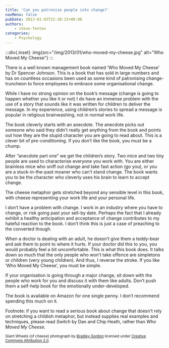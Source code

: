 ```yaml
---
title: 'Can you patronise people into change?'
navMenu: false
pubDate: 2013-01-03T22:38:23+00:00
authors:
    - steve-fenton
categories:
    - Psychology
---
```


:::div{.inset}
:img{src="/img/2013/01/who-moved-my-cheese.jpg" alt="Who Moved My Cheese"}
:::

There is a well known management book named ‘Who Moved My Cheese’ by Dr Spencer Johnson. This is a book that has sold in large numbers and has on countless occasions been used as some kind of patronising change-truncheon to force employees to embrace some organisational change.

While I have no strong opinion on the book’s message (change is going to happen whether you like it or not) I do have an immense problem with the use of a story that sounds like it was written for children to deliver the message. In my experience, using children’s stories to spread a message is popular in religious brainwashing, not in normal work life.

The book cleverly starts with an anecdote. The anecdote picks out someone who said they didn’t really get anything from the book and points out how they are the stupid character you are going to read about. This is a clever bit of pre-conditioning. If you don’t like the book, you must be a chump.

After “anecdote part one” we get the children’s story. Two mice and two tiny people are used to characterise everyone you work with. You are either brainless mice who sniff out change and take fast action (go you), or you are a stuck-in-the-past moaner who can’t stand change. The book wants you to be the character who cleverly uses his brain to learn to accept change.

The cheese metaphor gets stretched beyond any sensible level in this book, with cheese representing your work life and your personal life.

I don’t have a problem with change. I work in an industry where you have to change, or risk going past your sell-by date. Perhaps the fact that I already exhibit a healthy anticipation and acceptance of change contributes to my hateful reaction to the book. I don’t think this is just a case of preaching to the converted though.

When a doctor is dealing with an adult, he doesn’t give them a teddy-bear and ask them to point to where it hurts. If your doctor did this to you, you would probably feel a bit uncomfortable. This is what this book does. It talks down so much that the only people who won’t take offence are simpletons or children (very young children). And thus, I reverse the stroke. If you like ‘Who Moved My Cheese’, you must be simple.

If your organisation is going through a major change, sit down with the people who work for you and discuss it with them like adults. Don’t push them a self-help book for the emotionally under-developed.

The book is available on Amazon for one single penny. I don’t recommend spending this much on it.

Footnote: if you want to read a serious book about change that doesn’t rely on stretching a childish metaphor, but instead supplies real examples and techniques, please read *Switch* by Dan and Chip Heath, rather than *Who Moved My Cheese*.

<small>Giant Wheels (of cheese) photograph by [Bradley Gordon](https://www.flickr.com/photos/icanchangethisright/7483598476) licensed under [Creative Commons Attribution 2.0](https://creativecommons.org/licenses/by/2.0/).</small>